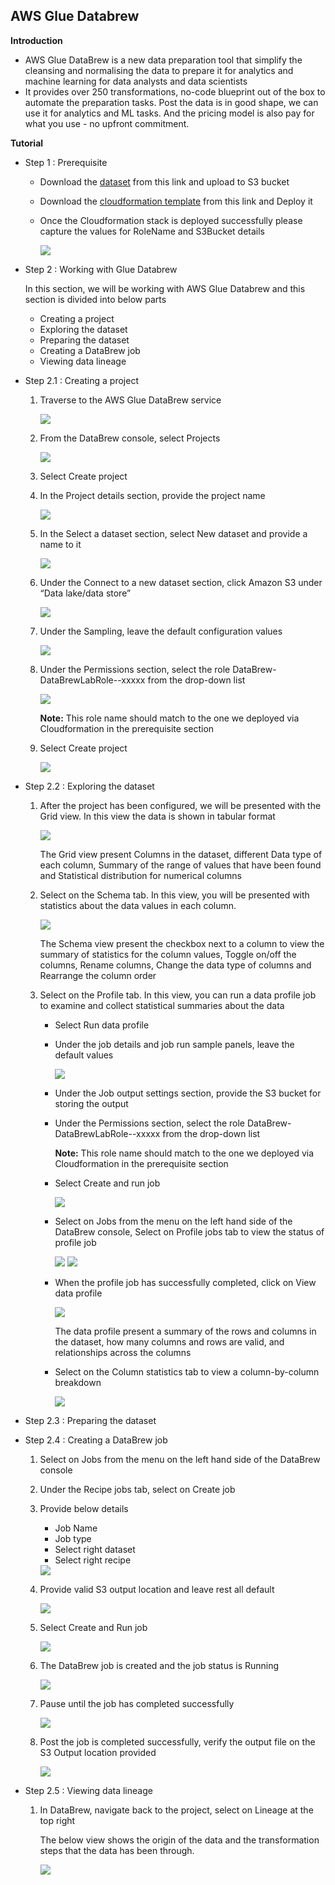 ## AWS Glue Databrew

**Introduction**

- AWS Glue DataBrew is a new data preparation tool that simplify the cleansing and normalising the data to prepare it for analytics and machine learning for data analysts and data scientists
- It provides over 250 transformations, no-code blueprint out of the box to automate the preparation tasks. Post the data is in good shape, we can use it for analytics and ML tasks. And the pricing model is also pay for what you use - no upfront commitment.

**Tutorial**

- Step 1 : Prerequisite  

  -  Download the <a href="https://github.com/sanchitdilipjain/aws-glue-databrew/blob/main/dataset.csv">dataset</a> from this link and upload to S3 bucket
  
  -  Download the <a href="https://github.com/sanchitdilipjain/aws-glue-databrew/blob/main/cloudformation.json">cloudformation template</a> from this link and Deploy it
  
  -  Once the Cloudformation stack is deployed successfully please capture the values for RoleName and S3Bucket details
      
      <img src="images/image1.png" class="inline"/> 

- Step 2 : Working with Glue Databrew
  
  In this section, we will be working with AWS Glue Databrew and this section is divided into below parts
  
    - Creating a project
    - Exploring the dataset
    - Preparing the dataset
    - Creating a DataBrew job
    - Viewing data lineage

- Step 2.1 : Creating a project

    1. Traverse to the AWS Glue DataBrew service

       <img src="images/image2.png" class="inline"/> 

    2. From the DataBrew console, select Projects

       <img src="images/image3.png" class="inline"/> 

    3. Select Create project

    4. In the Project details section, provide the project name 

       <img src="images/image4.png" class="inline"/> 

    5. In the Select a dataset section, select New dataset and provide a name to it

       <img src="images/image5.png" class="inline"/> 

    6. Under the Connect to a new dataset section, click Amazon S3 under “Data lake/data store”

       <img src="images/image6.png" class="inline"/> 

    7. Under the Sampling, leave the default configuration values

       <img src="images/image7.png" class="inline"/> 

    8. Under the Permissions section, select the role DataBrew-DataBrewLabRole--xxxxx from the drop-down list 

       <img src="images/image8.png" class="inline"/> 

       **Note:** This role name should match to the one we deployed via Cloudformation in the prerequisite section

    9. Select Create project

       <img src="images/image9.png" class="inline"/> 

- Step 2.2 : Exploring the dataset 
    
    1. After the project has been configured, we will be presented with the Grid view. In this view the data is shown in tabular format

       <img src="images/image10.png" class="inline"/> 
       
       The Grid view present Columns in the dataset, different Data type of each column, Summary of the range of values that have been found and Statistical distribution for numerical columns

    2. Select on the Schema tab. In this view, you will be presented with statistics about the data values in each column.

       <img src="images/image11.png" class="inline"/> 
       
       The Schema view present the checkbox next to a column to view the summary of statistics for the column values, Toggle on/off the columns, Rename columns, Change the data type of columns and Rearrange the column order
       
    3. Select on the Profile tab. In this view, you can run a data profile job to examine and collect statistical summaries about the data
    
        - Select Run data profile 
        
        - Under the job details and job run sample panels, leave the default values 
         
            <img src="images/image12.png" class="inline"/> 
        
        - Under the Job output settings section, provide the S3 bucket for storing the output 
        
        - Under the Permissions section, select the role DataBrew-DataBrewLabRole--xxxxx from the drop-down list 

             **Note:** This role name should match to the one we deployed via Cloudformation in the prerequisite section
        
        - Select Create and run job
        
            <img src="images/image13.png" class="inline"/>    
        
        - Select on Jobs from the menu on the left hand side of the DataBrew console, Select on Profile jobs tab to view the status of profile job
            
            <img src="images/image14.png" class="inline"/>    
            
            <img src="images/image15.png" class="inline"/>    
        
        - When the profile job has successfully completed, click on View data profile

            <img src="images/image16.png" class="inline"/>    
            
            The data profile present a summary of the rows and columns in the dataset, how many columns and rows are valid, and relationships across the columns
        
        - Select on the Column statistics tab to view a column-by-column breakdown
        
            <img src="images/image17.png" class="inline"/>    

- Step 2.3 : Preparing the dataset

- Step 2.4 : Creating a DataBrew job
  
    1. Select on Jobs from the menu on the left hand side of the DataBrew console

    2. Under the Recipe jobs tab, select on Create job
    
    3. Provide below details
    
        - Job Name
        - Job type
        - Select right dataset
        - Select right recipe

       <img src="images/image27.png" class="inline"/> 
     
    4. Provide valid S3 output location and leave rest all default 
     
       <img src="images/image28.png" class="inline"/> 
     
    5. Select Create and Run job
     
       <img src="images/image29.png" class="inline"/>  
     
    6. The DataBrew job is created and the job status is Running
     
       <img src="images/image30.png" class="inline"/>  
     
    7. Pause until the job has completed successfully
     
       <img src="images/image31.png" class="inline"/>  
     
    8. Post the job is completed successfully, verify the output file on the S3 Output location provided 
     
        <img src="images/image32.png" class="inline"/>  


- Step 2.5 : Viewing data lineage
 
    1. In DataBrew, navigate back to the project, select on Lineage at the top right
    
       The below view shows the origin of the data and the transformation steps that the data has been through.

       <img src="images/image33.png" class="inline"/> 
